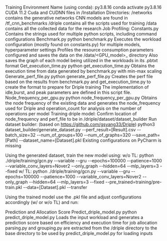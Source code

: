 
Training Environment Name (using conda): py3.8.16
conda activate py3.8.16
CUDA 11.2
Cuda and CUDNN files in /Installation
Directories:
/networks contains the generative networks
CNN models are found in /tf_cnn_benchmarks
/driple contains all the scripts used for training
/data contains all the collected data for the research
Job Profiling:
Constants.py
Contains the strings used for multiple python scripts, including command configurations
Benchmark.py
python benchmark.py
Executes the workload configuration (mostly found on constants.py) for multiple models, hyperparameter settings
Profiles the resource consumption parameters configured and saves the data on the /data/<GPU_model>_<dataset> directory
Also saves the graph of each model being utilized in the workloads in its .pbtxt format
Get_execution_time.py
python get_execution_time.py
Obtains the execution time from data generated by benchmark.py with min-max scaling
Generate_perf_file.py
python generate_perf_file.py
Creates the perf file based on the results from benchmark.py and get_execution_time.py to create the format to prepare for Driple training
The implementation of idle,burst, and peak parameters are defined in this script file.
Node_frequency_per_gpu.py
python node_frequency_per_gpu.py
Obtains the node frequency of the existing data and generates the node_frequency used for Driple and operation_count for analysis on the number of operations per model
Training driple model:
Confirm location of node_frequency and perf_file to be in /driple/dataset/dataset_builder
Run dataset builder: (based on https://github.com/gsyang33/Driple)
python3 dataset_builder/generate_dataset.py --perf_result=[Result].csv --batch_size=32 --num_of_groups=100 --num_of_graphs=320 --save_path=[Path] --dataset_name=[Dataset].pkl
Existing configurations on PyCharm is missing


Using the generated dataset, train the new model using:
w/o TL:
python ./driple/training/gcn.py --variable --gru --epochs=100000 --patience=1000 --variable_conv_layers=Nover2 --only_graph --hidden=64 --mlp_layers=3 --fixed 
w/ TL:
python ./driple/training/gcn.py --variable --gru --epochs=100000 --patience=1000 --variable_conv_layers=Nover2 --only_graph --hidden=64 --mlp_layers=3 --fixed --pre_trained=training/pre-train.pkl --data=[Dataset].pkl --transfer


Using the trained model use the .pkl file and adjust configurations accordingly (w/ or w/o TL) and run:

Prediction and Allocation Score
Predict_driple_model.py
python predict_driple_model.py
Loads the input workload and generates a prediction score based on efficiency and execution time for job allocation
 parsing.py and grouping.py are extracted from the /driple directory to the base directory to be used by predict_driple_model.py for loading inputs
